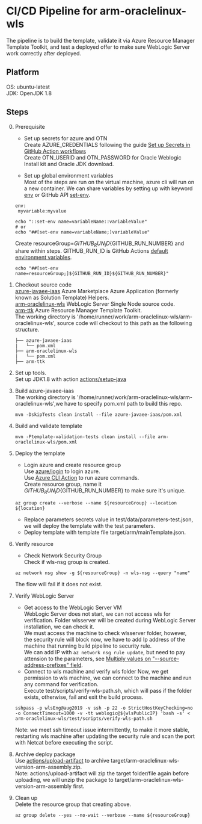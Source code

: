 # CI/CD Pipeline for arm-oraclelinux-wls
The pipeline is to build the template, validate it via Azure Resource Manager Template Toolkit, and test a deployed offer to make sure WebLogic Server work correctly after deployed.

## Platform
OS: ubuntu-latest  
JDK: OpenJDK 1.8

## Steps

0. Prerequisite
   * Set up secrets for azure and OTN  
   Create AZURE_CREDENTIALS following the guide [Set up Secrets in GitHub Action workflows](https://github.com/Azure/actions-workflow-samples/blob/master/assets/create-secrets-for-GitHub-workflows.md)  
   Create OTN_USERID and OTN_PASSWORD for Oracle Weblogic Install kit and Oracle JDK download.

   * Set up global environment variables  
   Most of the steps are run on the virtual machine, azure cli will run on a new container. We can share variables by setting up with keyword [env](https://help.github.com/en/actions/configuring-and-managing-workflows/using-environment-variables) or GitHub API [set-env](https://help.github.com/en/actions/reference/development-tools-for-github-actions#set-an-environment-variable-set-env).
   ```
   env:
    myvariable:myvalue

   echo "::set-env name=variableName::variableValue"
   # or
   echo "##[set-env name=variableName;]variableValue"
   ```
   Create resourceGroup=${GITHUB_RUN_ID}${GITHUB_RUN_NUMBER} and share within steps.   GITHUB_RUN_ID is GitHub Actions [default environment variables](https://help.github.com/en/actions/configuring-and-managing-workflows/using-environment-variables#default-environment-variables).
   ```
   echo "##[set-env name=resourceGroup;]${GITHUB_RUN_ID}${GITHUB_RUN_NUMBER}"
   ```


1. Checkout source code  
   [azure-javaee-iaas](https://github.com/azure/aazure-javaee-iaas) Azure Marketplace Azure Application (formerly known as Solution Template) Helpers.  
   [arm-oraclelinux-wls](https://github.com/wls-eng/arm-oraclelinux-wls) WebLogic Server Single Node source code.  
   [arm-ttk](https://github.com/azure/arm-ttk) Azure Resource Manager Template Toolkit.  
   The working directory is '/home/runner/work/arm-oraclelinux-wls/arm-oraclelinux-wls', source code will checkout to this path as the following structure.
   ```
   ├── azure-javaee-iaas
   |   └── pom.xml
   ├── arm-oraclelinux-wls
   |   └── pom.xml
   ├── arm-ttk
   ```

2. Set up tools.  
   Set up JDK1.8 with action [actions/setup-java](https://github.com/marketplace/actions/setup-java-jdk)

3. Build azure-javaee-iaas  
   The working directory is '/home/runner/work/arm-oraclelinux-wls/arm-oraclelinux-wls',we have to specify pom.xml path to build this repo.
   ```
   mvn -DskipTests clean install --file azure-javaee-iaas/pom.xml
   ```

4. Build and validate template
   ```
   mvn -Ptemplate-validation-tests clean install --file arm-oraclelinux-wls/pom.xml
   ```

5. Deploy the template  
   * Login azure and create resource group   
   Use [azure/login](https://github.com/marketplace/actions/azure-login) to login azure.  
   Use [Azure CLI Action](https://github.com/marketplace/actions/azure-cli-action) to run azure commands.  
   Create resource group, name it ${GITHUB_RUN_ID}${GITHUB_RUN_NUMBER} to make sure it's unique.  
   ```
   az group create --verbose --name ${resourceGroup} --location ${location}
   ```
   * Replace parameters secrets value in test/data/parameters-test.json, we will deploy the template with the test parameters.
   * Deploy template with template file target/arm/mainTemplate.json.

6. Verify resource  
   * Check Network Security Group  
   Check if wls-nsg group is created. 
   ```
   az network nsg show -g ${resourceGroup} -n wls-nsg --query "name"
   ```
   The flow will fail if it does not exist.

7. Verify WebLogic Server  
   * Get access to the WebLogic Server VM  
   WebLogic Server does not start, we can not access wls for verification. Folder wlsserver will be created during WebLogic Server installation, we can check it.  
   We must access the machine to check wlsserver folder, however, the security rule will block now, we have to add Ip address of the machine that running build pipeline to security rule.  
   We can add IP with `az network nsg rule update`, but need to pay attension to the parameters, see [Multiply values on "--source-address-prefixes" field](https://github.com/Azure/azure-cli/issues/7439).  
   * Connect to wls machine and verify wls folder
   Now, we get permission to wls machine, we can connect to the machine and run any command for verification.  
   Execute test/scripts/verify-wls-path.sh, which will pass if the folder exists, otherwise, fail and exit the build process.
   ```
   sshpass -p wlsEng@aug2019 -v ssh -p 22 -o StrictHostKeyChecking=no -o ConnectTimeout=1000 -v -tt weblogic@${wlsPublicIP} 'bash -s' < arm-oraclelinux-wls/test/scripts/verify-wls-path.sh
   ```
   Note: we meet ssh timeout issue intermittently, to make it more stable, restarting wls machine after updating the security rule and scan the port with Netcat before executing the script.

8. Archive deploy package  
   Use [actions/upload-artifact](https://github.com/marketplace/actions/upload-artifact) to archive target/arm-oraclelinux-wls-version-arm-assembly.zip.  
   Note: actions/upload-artifact will zip the target folder/file again before uploading, we will unzip the package to target/arm-oraclelinux-wls-version-arm-assembly first.

9. Clean up  
   Delete the resource group that creating above.
   ```
   az group delete --yes --no-wait --verbose --name ${resourceGroup}
   ```


